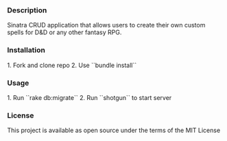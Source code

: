 <h3> Description </h3>
Sinatra CRUD application that allows users to create their own custom spells for D&D or any other fantasy RPG. 

<h3> Installation </h3>
1. Fork and clone repo
2. Use ``bundle install``

<h3> Usage </h3>
1. Run ``rake db:migrate``
2. Run ``shotgun`` to start server

<h3> License </h3>
This project is available as open source under the terms of the MIT License
